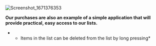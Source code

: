![Screenshot_1671376353](https://user-images.githubusercontent.com/100241189/208306292-ba0815f0-0d61-403a-b77c-173ee7da5374.png)


**Our purchases are also an example of a simple application that will provide practical, easy access to our lists.**

* - Items in the list can be deleted from the list by long pressing*
